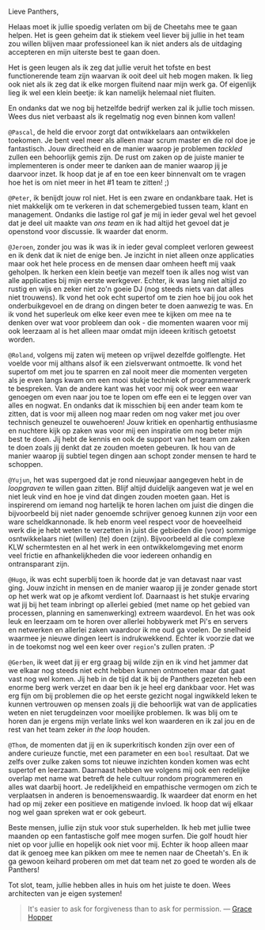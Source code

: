 Lieve Panthers,

Helaas moet ik jullie spoedig verlaten om bij de Cheetahs mee te gaan helpen. Het is geen geheim dat ik stiekem veel liever bij jullie in het team zou willen blijven maar professioneel kan ik niet anders als de uitdaging accepteren en mijn uiterste best te gaan doen.

Het is geen leugen als ik zeg dat jullie veruit het tofste en best functionerende team zijn waarvan ik ooit deel uit heb mogen maken. Ik lieg ook niet als ik zeg dat ik elke morgen fluitend naar mijn werk ga. Of eigenlijk lieg ik wel een klein beetje: ik kan namelijk helemaal niet fluiten. 

En ondanks dat we nog bij hetzelfde bedrijf werken zal ik jullie toch missen. Wees dus niet verbaast als ik regelmatig nog even binnen kom vallen!

`@Pascal`, de held die ervoor zorgt dat ontwikkelaars aan ontwikkelen toekomen. Je bent veel meer als alleen maar scrum master en die rol doe je fantastisch. Jouw directheid en de manier waarop je problemen *tackled* zullen een behoorlijk gemis zijn. De rust om zaken op de juiste manier te implementeren is onder meer te danken aan de manier waarop jij je daarvoor inzet. Ik hoop dat je af en toe een keer binnenvalt om te vragen hoe het is om niet meer in het #1 team te zitten! ;)

`@Peter`, ik benijdt jouw rol niet. Het is een zware en ondankbare taak. Het is niet makkelijk om te verkeren in dat schemergebied tussen team, klant en management. Ondanks die lastige rol gaf je mij in ieder geval wel het gevoel dat je deel uit maakte van *ons team* en ik had altijd het gevoel dat je openstond voor discussie. Ik waarder dat enorm.

`@Jeroen`, zonder jou was ik was ik in ieder geval compleet verloren geweest en ik denk dat ik niet de enige ben. Je inzicht in niet alleen onze applicaties maar ook het hele process en de mensen daar omheen heeft mij vaak geholpen. Ik herken een klein beetje van mezelf toen ik alles nog wist van alle applicaties bij mijn eerste werkgever. Echter, ik was lang niet altijd zo rustig en wijs en zeker niet zo'n goeie DJ (nog steeds niets van dat alles niet trouwens). Ik vond het ook echt supertof om te zien hoe bij jou ook het onderbuikgevoel en de drang on dingen beter te doen aanwezig te was. En ik vond het superleuk om elke keer even mee te kijken om mee na te denken over wat voor probleem dan ook - die momenten waaren voor mij ook leerzaam al is het alleen maar omdat mijn ideeen kritisch getoetst worden.

`@Roland`, volgens mij zaten wij meteen op vrijwel dezelfde golflengte. Het voelde voor mij althans alsof ik een zielsverwant ontmoette. Ik vond het supertof om met jou te sparren en zal nooit meer die momenten vergeten als je even langs kwam om een mooi stukje techniek of programmeerwerk te bespreken. Van de andere kant was het voor mij ook weer een waar genoegen om even naar jou toe te lopen om effe een ei te leggen over van alles en nogwat. En ondanks dat ik misschien bij een ander team kom te zitten, dat is voor mij alleen nog maar reden om nog vaker met jou over technisch geneuzel te ouwehoeren! Jouw kritiek en openhartig enthusiasme en nuchtere kijk op zaken was voor mij een inspiratie om nog beter mijn best te doen. Jij hebt de kennis en ook de support van het team om zaken te doen zoals jij denkt dat ze zouden moeten gebeuren. Ik hou van de manier waarop jij subtiel tegen dingen aan schopt zonder mensen te hard te schoppen. 

`@Yujun`, het was supergoed dat je rond nieuwjaar aangegeven hebt in de *loopgraven* te willen gaan zitten. Blijf altijd duidelijk aangeven wat je wel en niet leuk vind en hoe je vind dat dingen zouden moeten gaan. Het is inspirerend om iemand nog hartelijk te horen lachen om juist die dingen die bijvoorbeeld bij niet nader genoemde schrijver genoeg kunnen zijn voor een ware scheldkannonade. Ik heb enorm veel respect voor de hoeveelheid werk die je hebt weten te verzetten in juist die gebieden die (voor) sommige osntwikkelaars niet (willen) (te) doen (zijn). Bijvoorbeeld al die complexe KLW schermtesten en al het werk in een ontwikkelomgeving met enorm veel frictie en afhankelijkheden die voor iedereen onhandig en ontransparant zijn.

`@Hugo`, ik was echt superblij toen ik hoorde dat je van detavast naar vast ging. Jouw inzicht in mensen en de manier waarop jij je zonder genade stort op het werk wat op je afkomt verdient lof. Daarnaast is het stukje ervaring wat jij bij het team inbringt op allerlei gebied (met name op het gebied van processen, planning en samenwerking) extreem waardevol. En het was ook leuk en leerzaam om te horen over allerlei hobbywerk met Pi's en servers en netwerken en allerlei zaken waardoor ik me oud ga voelen. De snelheid waarmee je nieuwe dingen leert is indrukwekkend. Echter ik voorzie dat we in de toekomst nog wel een keer over `region`'s zullen praten. :P

`@Gerben`, ik weet dat jij er erg graag bij wilde zijn en ik vind het jammer dat we elkaar nog steeds niet echt hebben kunnen ontmoeten maar dat gaat vast nog wel komen. Jij heb in de tijd dat ik bij de Panthers gezeten heb een enorme berg werk verzet en daar ben ik je heel erg dankbaar voor. Het was erg fijn om bij problemen die op het eerste gezicht nogal ingwikkeld leken te kunnen vertrouwen op mensen zoals jij die behoorlijk wat van de applicaties weten en niet terugdeinzen voor moeilijke problemen. Ik was blij om te horen dan je ergens mijn verlate links wel kon waarderen en ik zal jou en de rest van het team zeker *in the loop* houden.

`@Thom`, de momenten dat jij en ik superkritisch konden zijn over een of andere curieuze functie, met een parameter en een `bool` resultaat. Dat we zelfs over zulke zaken soms tot nieuwe inzichten konden komen was echt supertof en leerzaam. Daarnaast hebben we volgens mij ook een redelijke overlap met name wat betreft de hele cultuur rondom programmeren en alles wat daarbij hoort. Je redelijkheid en empathische vermogen om zich te verplaatsen in anderen is benoemenswaardig. Ik waardeer dat enorm en het had op mij zeker een positieve en matigende invloed. Ik hoop dat wij elkaar nog wel gaan spreken wat er ook gebeurt.

Beste mensen, jullie zijn stuk voor stuk superhelden. Ik heb met jullie twee maanden op een fantastische golf mee mogen surfen. Die golf houdt hier niet op voor jullie en hopelijk ook niet voor mij. Echter ik hoop alleen maar dat ik genoeg mee kan pikken om mee te nemen naar de Cheetah's. En ik ga gewoon keihard proberen om met dat team net zo goed te worden als de Panthers!

Tot slot, team, jullie hebben alles in huis om het juiste te doen. Wees architecten van je eigen systemen!

> It's easier to ask for forgiveness than to ask for permission. 
&#8212; [Grace Hopper](https://en.wikiquote.org/wiki/Grace_Hopper)
